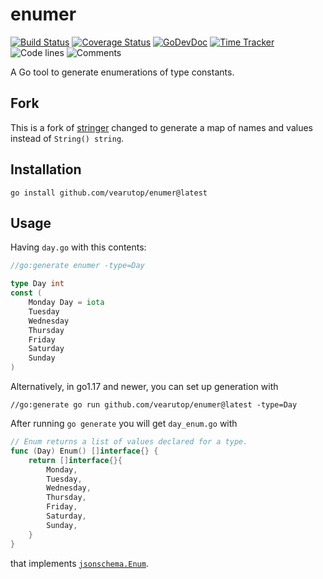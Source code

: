 # enumer

[![Build Status](https://github.com/vearutop/enumer/workflows/test-unit/badge.svg)](https://github.com/vearutop/enumer/actions?query=branch%3Amaster+workflow%3Atest-unit)
[![Coverage Status](https://codecov.io/gh/vearutop/enumer/branch/master/graph/badge.svg)](https://codecov.io/gh/vearutop/enumer)
[![GoDevDoc](https://img.shields.io/badge/dev-doc-00ADD8?logo=go)](https://pkg.go.dev/github.com/vearutop/enumer)
[![Time Tracker](https://wakatime.com/badge/github/vearutop/enumer.svg)](https://wakatime.com/badge/github/vearutop/enumer)
![Code lines](https://sloc.xyz/github/vearutop/enumer/?category=code)
![Comments](https://sloc.xyz/github/vearutop/enumer/?category=comments)

A Go tool to generate enumerations of type constants.

## Fork

This is a fork of [stringer](https://github.com/golang/tools/tree/master/cmd/stringer)
changed to generate a map of names and values instead of `String() string`.

## Installation

```
go install github.com/vearutop/enumer@latest
```

## Usage

Having `day.go` with this contents:

```go
//go:generate enumer -type=Day

type Day int
const (
	Monday Day = iota
	Tuesday
	Wednesday
	Thursday
	Friday
	Saturday
	Sunday
)
```

Alternatively, in go1.17 and newer, you can set up generation with
```
//go:generate go run github.com/vearutop/enumer@latest -type=Day
```

After running `go generate` you will get `day_enum.go` with 

```go
// Enum returns a list of values declared for a type.
func (Day) Enum() []interface{} {
	return []interface{}{
		Monday,
		Tuesday,
		Wednesday,
		Thursday,
		Friday,
		Saturday,
		Sunday,
	}
}
```

that implements [`jsonschema.Enum`](https://pkg.go.dev/github.com/swaggest/jsonschema-go#Enum).